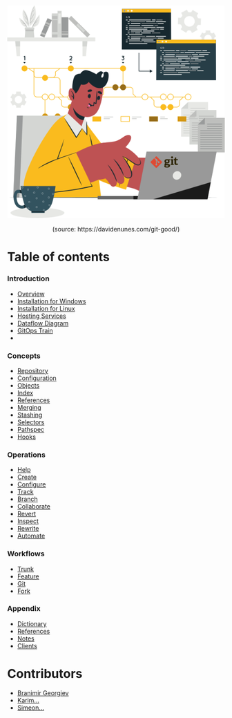 <p align='center'>
 <img src='Assets/banners/git_illustration.png' />
</p>

<p align="center"> (source: https://davidenunes.com/git-good/) </p>

# Table of contents

### Introduction
- [Overview](/01-Introduction/01-git-overview.md)
- [Installation for Windows](/01-Introduction/02-git-windows.md)
- [Installation for Linux](/01-Introduction/03-git-linux.md)
- [Hosting Services](/01-Introduction/04-git-hosting.md)
- [Dataflow Diagram](01-Introduction/05-git-dataflow.md)
- [GitOps Train](01-Introduction/06-git-ops-train.md)
- 
### Concepts
- [Repository](02-Concepts/01-git-repository.md)
- [Configuration](02-Concepts/02-git-configuration.md)
- [Objects](02-Concepts/03-git-objects.md)
- [Index](02-Concepts/04-git-index.md)
- [References](02-Concepts/05-git-references.md)
- [Merging](02-Concepts/06-git-merging.md)
- [Stashing](02-Concepts/07-git-stashing.md)
- [Selectors](02-Concepts/08-git-selectors.md)
- [Pathspec](02-Concepts/09-git-pathspec.md)
- [Hooks](02-Concepts/10-git-hooks.md)

### Operations
- [Help](03-Operations/01-Help/readme.md)
- [Create](03-Operations/02-Create/readme.md)
- [Configure](03-Operations/03-Configure/readme.md)
- [Track](03-Operations/04-Track/readme.md)
- [Branch](03-Operations/05-Branch/readme.md)
- [Collaborate](03-Operations/06-Collaborate/readme.md)
- [Revert](03-Operations/07-Revert/readme.md)
- [Inspect](03-Operations/08-Inspect/readme.md)
- [Rewrite](03-Operations/09-Rewrite/readme.md)
- [Automate](03-Operations/10-Automate/readme.md)

### Workflows
- [Trunk](04-Workflows/01-trunk.md)
- [Feature](04-Workflows/02-feature.md)
- [Git](04-Workflows/03-git.md)
- [Fork](04-Workflows/04-fork.md)

### Appendix
- [Dictionary](/05-Appendix/dictionary.md)
- [References](/05-Appendix/references.md)
- [Notes](05-Appendix/notes.md)
- [Clients](05-Appendix/clients.md)

# Contributors
 - [Branimir Georgiev](https://github.com/braboj)
 - [Karim...](https://github.com/Karim06V)
 - [Simeon...](https://github.com/3SGK3)



